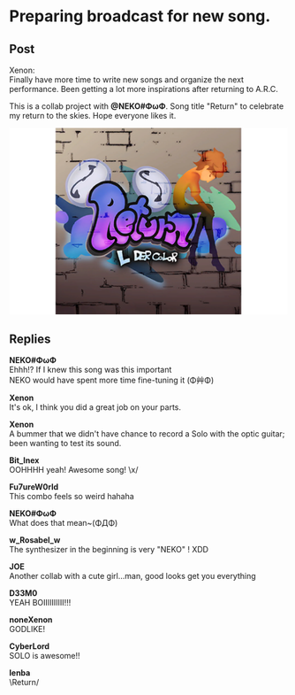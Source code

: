 # Preparing broadcast for new song.
## Post
Xenon:<br>
Finally have more time to write new songs and organize the next performance. Been getting a lot more inspirations after returning to A.R.C.

This is a collab project with **@NEKO\#ΦωΦ**. Song title "Return" to celebrate my return to the skies. Hope everyone likes it.

![x0201.png](im_posts/Xenon/attachments/x0201.png)
## Replies
**NEKO#ΦωΦ**<br>
Ehhh!? If I knew this song was this important<br>
NEKO would have spent more time fine-tuning it (Φ艸Φ)

**Xenon**<br>
It's ok, I think you did a great job on your parts.

**Xenon**<br>
A bummer that we didn't have chance to record a Solo with the optic guitar; been wanting to test its sound.

**Bit_Inex**<br>
OOHHHH yeah! Awesome song! \\x/ 

**Fu7ureW0rld**<br>
This combo feels so weird hahaha

**NEKO#ΦωΦ**<br>
What does that mean~(ΦДΦ)

**w_Rosabel_w**<br>
The synthesizer in the beginning is very "NEKO" ! XDD

**JOE**<br>
Another collab with a cute girl...man, good looks get you everything

**D33M0**<br>
YEAH BOIIIIIIIIII!!!

**noneXenon**<br>
GODLIKE!

**CyberLord**<br>
SOLO is awesome!!

**lenba**<br>
\\Return/

